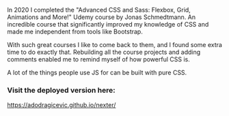 In 2020 I completed the "Advanced CSS and Sass: Flexbox, Grid, Animations and More!" Udemy course
by Jonas Schmedtmann. An incredible course that significantly improved my knowledge of CSS and made me
independent from tools like Bootstrap.

With such great courses I like to come back to them, and I found some extra time to do exactly that.
Rebuilding all the course projects and adding comments enabled me to remind myself of how powerful CSS is.

A lot of the things people use JS for can be built with pure CSS.

### Visit the deployed version here:
https://adodragicevic.github.io/nexter/